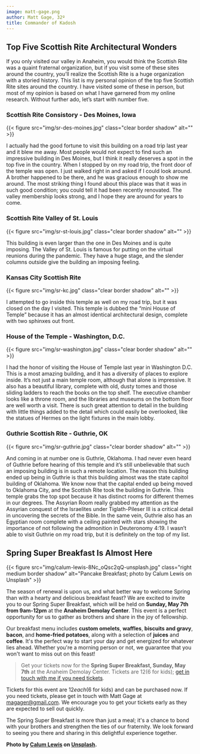 ```yaml
---
image: matt-gage.png
author: Matt Gage, 32º
title: Commander of Kadosh
---
```


## Top Five Scottish Rite Architectural Wonders

If you only visited our valley in Anaheim, you would think the Scottish Rite was a quaint fraternal organization, but if you visit some of these sites around the country, you’ll realize the Scottish Rite is a huge organization with a storied history.  This list is my personal opinion of the top five Scottish Rite sites around the country.  I have visited some of these in person, but most of my opinion is based on what I have garnered from my online research.  Without further ado, let’s start with number five.

### Scottish Rite Consistory - Des Moines, Iowa

{{< figure src="img/sr-des-moines.jpg" class="clear border shadow" alt="" >}}

I actually had the good fortune to visit this building on a road trip last year and it blew me away.  Most people would not expect to find such an impressive building in Des Moines, but I think it really deserves a spot in the top five in the country.  When I stopped by on my road trip, the front door of the temple was open.  I just walked right in and asked if I could look around.  A brother happened to be there, and he was gracious enough to show me around.  The most striking thing I found about this place was that it was in such good condition; you could tell it had been recently renovated.  The valley membership looks strong, and I hope they are around for years to come.


### Scottish Rite Valley of St. Louis

{{< figure src="img/sr-st-louis.jpg" class="clear border shadow" alt="" >}}

This building is even larger than the one in Des Moines and is quite imposing.  The Valley of St. Louis is famous for putting on the virtual reunions during the pandemic.  They have a huge stage, and the slender columns outside give the building an imposing feeling.


### Kansas City Scottish Rite

{{< figure src="img/sr-kc.jpg" class="clear border shadow" alt="" >}}

I attempted to go inside this temple as well on my road trip, but it was closed on the day I visited.  This temple is dubbed the “mini House of Temple” because it has an almost identical architectural design, complete with two sphinxes out front.


### House of the Temple - Washington, D.C.

{{< figure src="img/sr-washington.jpg" class="clear border shadow" alt="" >}}

I had the honor of visiting the House of Temple last year in Washington D.C.  This is a most amazing building, and it has a diversity of places to explore inside.  It’s not just a main temple room, although that alone is impressive.  It also has a beautiful library, complete with old, dusty tomes and those sliding ladders to reach the books on the top shelf.  The executive chamber looks like a throne room, and the libraries and museums on the bottom floor are well worth a visit.  There is such great attention to detail in the building with little things added to the detail which could easily be overlooked, like the statues of Hermes on the light fixtures in the main lobby.  

### Guthrie Scottish Rite - Guthrie, OK

{{< figure src="img/sr-guthrie.jpg" class="clear border shadow" alt="" >}}

And coming in at number one is Guthrie, Oklahoma.  I had never even heard of Guthrie before hearing of this temple and it’s still unbelievable that such an imposing building is in such a remote location.  The reason this building ended up being in Guthrie is that this building almost was the state capitol building of Oklahoma.  We know now that the capital ended up being moved to Oklahoma City, and the Scottish Rite took the building in Guthrie.  This temple grabs the top spot because it has distinct rooms for different themes in our degrees.  The Assyrian Room really grabbed my attention as the Assyrian conquest of the Israelites under Tiglath-Pileser III is a critical detail in uncovering the secrets of the Bible.  In the same vein, Guthrie also has an Egyptian room complete with a ceiling painted with stars showing the importance of not following the admonition in Deuteronomy 4:19.  I wasn’t able to visit Guthrie on my road trip, but it is definitely on the top of my list.

## Spring Super Breakfast Is Almost Here

{{< figure src="img/calum-lewis-8Nc_oQsc2qQ-unsplash.jpg" class="right medium border shadow" alt="Pancake Breakfast; photo by Calum Lewis on Unsplash" >}}

The season of renewal is upon us, and what better way to welcome Spring than with a hearty and delicious breakfast feast? We are excited to invite you to our Spring Super Breakfast, which will be held on **Sunday, May 7th from 9am-12pm** at the **Anaheim Demolay Center**. This event is a perfect opportunity for us to gather as brothers and share in the joy of fellowship.

Our breakfast menu includes **custom omelets**, **waffles**, **biscuits and gravy**, **bacon**, and **home-fried potatoes**, along with a selection of **juices** and **coffee**. It's the perfect way to start your day and get energized for whatever lies ahead. Whether you're a morning person or not, we guarantee that you won't want to miss out on this feast!

> Get your tickets now for the **Spring Super Breakfast, Sunday, May 7th** at the Anaheim Demolay Center. Tickets are $12 ($6 for kids); [get in touch with me if you need tickets](mailto:magager@gmail.com).
 
Tickets for this event are $12 each ($6 for kids) and can be purchased now. If you need tickets, please get in touch with Matt Gage at magager@gmail.com. We encourage you to get your tickets early as they are expected to sell out quickly.

The Spring Super Breakfast is more than just a meal; it's a chance to bond with your brothers and strengthen the ties of our fraternity. We look forward to seeing you there and sharing in this delightful experience together.

**Photo by <a href="https://unsplash.com/@calumlewis?utm_source=unsplash&utm_medium=referral&utm_content=creditCopyText">Calum Lewis</a> on <a href="https://unsplash.com/photos/8Nc_oQsc2qQ?utm_source=unsplash&utm_medium=referral&utm_content=creditCopyText">Unsplash</a>.**
  